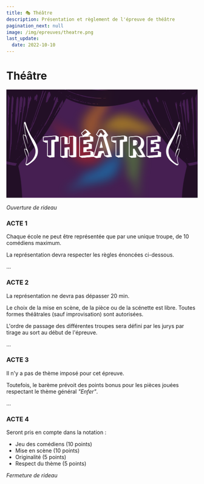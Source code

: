 ```yaml
---
title: 🎭 Théâtre
description: Présentation et règlement de l'épreuve de théâtre
pagination_next: null
image: /img/epreuves/theatre.png
last_update:
  date: 2022-10-10
---
```


# Théâtre

![](/img/epreuves/theatre.png)


*Ouverture de rideau*

### ACTE 1

Chaque école ne peut être représentée que par une unique troupe, de 10 comédiens maximum. 

La représentation devra respecter les règles énoncées ci-dessous.

...

### ACTE 2

La représentation ne devra pas dépasser 20 min. 

Le choix de la mise en scène, de la pièce ou de la scénette est libre. Toutes formes théâtrales (sauf improvisation) sont autorisées.

L'ordre de passage des différentes troupes sera défini par les jurys par tirage au sort au début de l'épreuve.

...

### ACTE 3

Il n'y a pas de thème imposé pour cet épreuve. 

Toutefois, le barème prévoit des points bonus pour les pièces jouées respectant le thème général *"Enfer"*.

...

### ACTE 4

Seront pris en compte dans la notation :
* Jeu des comédiens (10 points)
* Mise en scène (10 points)
* Originalité (5 points)
* Respect du thème (5 points)

*Fermeture de rideau*